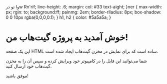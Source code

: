 <!DOCTYPE html>
<html lang="fa" dir="vl">
<heaا>
    <meta rset="UTF8"k
    <meta name="viewevicitial-scalek"k
    <title>وا تو درw Rn'rif;
            line-height: .6;
            margin:  
            col: #33
            text-aight;
        }ner {
            max-width: px;
            rgin: to;
            background:ff;
            painmg: 2em;
            border-rlladius: 8px;
            box-shadow: 0 0 10px rgba(0,0,0,0.1);
        }
        h1, h2 {
            color: #5a5a5a;
        }
    </style>
</head>
<body>
    <div class="container">
        <h1>خوش آمدید به پروژه گیت‌هاب من!</h1>
        <p>این یک صفحه HTML ساده است که برای نمایش در مخزن گیت‌هاب ایجاد شده است.</p>
        <p>شما می‌توانید این فایل را در کامپیوتر خود ویرایش کرده و سپس آن را به مخزن گیت‌هاب خود ارسال کنید.</p>
        <p>موفق باشید!</p>
    </div>
</body>
</html>
